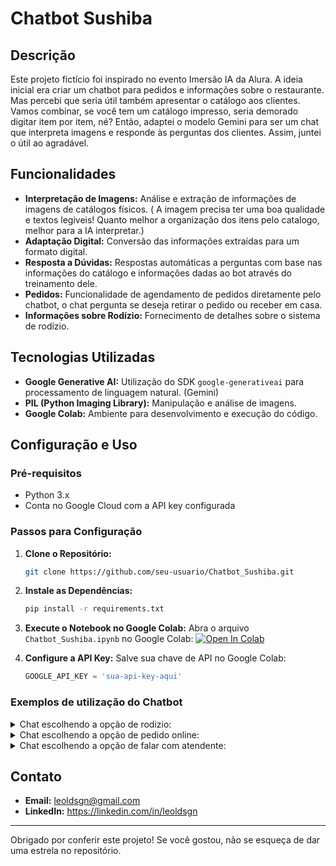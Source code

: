 # Chatbot Sushiba

## Descrição
Este projeto fictício foi inspirado no evento Imersão IA da Alura. A ideia inicial era criar um chatbot para pedidos e informações sobre o restaurante. Mas percebi que seria útil também apresentar o catálogo aos clientes. Vamos combinar, se você tem um catálogo impresso, seria demorado digitar item por item, né?
Então, adaptei o modelo Gemini para ser um chat que interpreta imagens e responde às perguntas dos clientes. Assim, juntei o útil ao agradável.

## Funcionalidades
- **Interpretação de Imagens:** Análise e extração de informações de imagens de catálogos físicos. ( A imagem precisa ter uma boa qualidade e textos legiveis! Quanto melhor a organização dos itens pelo catalogo, melhor para a IA interpretar.)
- **Adaptação Digital:** Conversão das informações extraídas para um formato digital.
- **Resposta a Dúvidas:** Respostas automáticas a perguntas com base nas informações do catálogo e informações dadas ao bot através do treinamento dele.
- **Pedidos:** Funcionalidade de agendamento de pedidos diretamente pelo chatbot, o chat pergunta se deseja retirar o pedido ou receber em casa.
- **Informações sobre Rodízio:** Fornecimento de detalhes sobre o sistema de rodízio.

## Tecnologias Utilizadas
- **Google Generative AI:** Utilização do SDK `google-generativeai` para processamento de linguagem natural. (Gemini)
- **PIL (Python Imaging Library):** Manipulação e análise de imagens.
- **Google Colab:** Ambiente para desenvolvimento e execução do código.

## Configuração e Uso

### Pré-requisitos
- Python 3.x
- Conta no Google Cloud com a API key configurada

### Passos para Configuração
1. **Clone o Repositório:**
    ```bash
    git clone https://github.com/seu-usuario/Chatbot_Sushiba.git
    ```
2. **Instale as Dependências:**
    ```bash
    pip install -r requirements.txt
    ```
3. **Execute o Notebook no Google Colab:**
    Abra o arquivo `Chatbot_Sushiba.ipynb` no Google Colab:
    [![Open In Colab](https://colab.research.google.com/assets/colab-badge.svg)](https://colab.research.google.com/github/seu-usuario/Chatbot_Sushiba/blob/main/Chatbot_Sushiba.ipynb)

4. **Configure a API Key:**
    Salve sua chave de API no Google Colab:
    ```python
    GOOGLE_API_KEY = 'sua-api-key-aqui'
    ```
### Exemplos de utilização do Chatbot

<details>
<summary>Chat escolhendo a opção de rodizio:</summary>
  
  Digite uma Mensagem: Ola  
  
  Resposta: Olá, bem-vind@ ao Sushiba, eu sou o Sushito e vou realizar seu atendimento hoje! Para começar o atendimento, poderia me informar seu nome? 😊  
  
  Digite uma Mensagem: Leo  
  
  Resposta: Certo, Léo! Por favor, selecione uma opção abaixo:
  
  1. Rodízio
  2. Pedido via chat
  3. Falar com atendente. 
   
  
  Digite uma Mensagem: 1
  
  Resposta: Léo,  ótima escolha! 😋  
  
  O Rodízio do Sushiba funciona da seguinte forma:
  
  **Almoço:** 
  - De Segunda a Quinta > R$89,90 
  - De Sexta a domingo > R$ 109,90 
  
  **Janta:**
  - De Segunda a Quinta > R$109,90
  - De Sexta a domingo > R$ 129,90
  
  Você gostaria de:
  
  1. Ver o cardápio do Rodízio? 
  2. Voltar ao menu principal? 
   
  
  Digite uma Mensagem: 1
  
  Resposta: Léo, aqui está o cardápio do nosso delicioso Rodízio:
  
  **Uramaki**
  - Filadélfia: Salmão, Cream cheese, Cebolinha e Pepino
  - Skin: Salmão skin, Cream cheese e Cebolinha
  - Kani-Phila: Kani, Cream cheese, Cebolinha e Pepino
  - Cazadeira: Salmão, Cream cheese, Cebolinha e Abacate
  
  **Niguiri**
  - Salmão: Arroz com Salmão
  - Skin: Arroz com Salmão grelhado
  - Kani: Arroz com Kani
  - Acelga Maki: Arroz envolto na acelga, Cream cheese e Cebolinha
  
  **Sashimi**
  - Tilápia: Tilápia
  - Kani: Kani
  - Salmão: Salmão
  
  **Temaki**
  - Filadélfia: Salmão, Cream cheese, Cebolinha e Pepino
  - Skin-Filadélfia: Salmão skin, Cream cheese, Cebolinha e Pepino
  - Salmão: Salmão
  - Califórnia: Kani, Manga e Pepino
  
  Para o Rodízio, basta comparecer nos dias de funcionamento. 😊
  
  Ficou alguma dúvida sobre o Rodízio, Léo? 
  
  Se não tiver mais dúvidas, poderia me dar um feedback sobre o atendimento?  (Ruim/Bom/Ótimo) 
   
  
  Digite uma Mensagem: Otimo
  
  Resposta: Que ótimo saber que você está satisfeito com o atendimento, Léo! 😄  
  
  Aproveite o Rodízio do Sushiba e volte sempre!  🍣  
  
  Até a próxima! 
   
  Digite uma Mensagem: sair
</details>

<details>
<summary>Chat escolhendo a opção de pedido online:</summary>
Digite uma Mensagem: Ola
  
Resposta: Olá, bem-vind@ ao Sushiba, eu sou o Sushito e vou realizar seu atendimento hoje! Para começar o atendimento, poderia me informar seu nome? 😊 
 

Digite uma Mensagem: Heitor

Resposta: Certo, Heitor! Por favor, selecione uma opção abaixo:

1. Rodízio
2. Pedido via chat
3. Falar com atendente. 
 

Digite uma Mensagem: 2

Resposta: Ok, Heitor!  Aqui está o nosso menu de itens:

1. Uramaki
2. Niguiri
3. Temaki
4. Sashimi

Qual opção você gostaria de ver? 😊 
 

Digite uma Mensagem: 1

Resposta: Ótimo! Aqui estão as opções de Uramaki:

* Califórnia: R$ 2,00
* Skin: R$ 2,00
* Kani-Fila: R$ 3,00
* Cazadeira: R$ 4,00

Qual você gostaria de pedir? 😊 
 

Digite uma Mensagem: quero 4 california

Resposta: Ok, Heitor!  4 Califórnia, anotado!  Você gostaria de pedir mais alguma coisa? 😊 
 

Digite uma Mensagem: sim

Resposta: Ótimo!  O que mais você gostaria de pedir? 😊 
 

Digite uma Mensagem: me mostra o menu novamente

Resposta: Claro, Heitor! Aqui está o nosso menu de itens novamente:

1. Uramaki
2. Niguiri
3. Temaki
4. Sashimi

Qual opção você gostaria de ver? 😊 
 

Digite uma Mensagem: 3

Resposta: Ok, Heitor! Aqui estão as opções de Temaki:

* Filadélfia: R$ 20,00
* Skin-Filadélfia: R$ 23,00
* Salmão: R$ 25,00
* Califórnia: R$ 22,00

Qual você gostaria de pedir? 😊 
 

Digite uma Mensagem: vou querer 1 de Salmão e 1 de California

Resposta: Perfeito, Heitor!  Então são 4 Califórnia, 1 Salmão e 1 Califórnia de Temaki, certo? 😊 

Seu pedido total ficou em R$ 16,00 (4 Califórnia x R$ 2,00) + R$ 25,00 (1 Salmão) + R$ 22,00 (1 Califórnia) = R$ 63,00. 

Gostaria de confirmar seu pedido? 😊 
 

Digite uma Mensagem: sim

Resposta: Ótimo, Heitor! Seu pedido está confirmado:

* 4 Uramaki Califórnia
* 1 Temaki Salmão
* 1 Temaki Califórnia

Total: R$ 63,00

Agora, qual a forma de pagamento que você prefere? Cartão, Pix ou dinheiro?  E você prefere retirar no local (Rua do Sushi, 123) ou deseja entrega? 😊 
 

Digite uma Mensagem: Eu vou pagar via Cartão e vou retirar no local

Resposta: Perfeito, Heitor!  Seu pedido está confirmado para retirada no local, na Rua do Sushi, 123, com pagamento via cartão. 😊

Seu pedido estará pronto em breve!  Aproveite seu jantar e  avalie nosso atendimento, por favor!  Ruim/Bom/Ótimo? 😊 
 

Digite uma Mensagem: Otimo

Resposta: Que ótimo saber que você está satisfeito, Heitor! 😄  Agradecemos a preferência e esperamos te ver novamente em breve!  😊 
 
Digite uma Mensagem: sair
</details>

<details>
<summary>Chat escolhendo a opção de falar com atendente:</summary>
Digite uma Mensagem: Ola
  
Resposta: Olá, bem-vind@ ao Sushiba, eu sou o Sushito e vou realizar seu atendimento hoje! Para começar o atendimento, poderia me informar seu nome? 😊 
 

Digite uma Mensagem: Yanca

Resposta: Certo Yanca! Por favor, selecione uma opção abaixo:

1. Rodizio
2. Pedido via chat
3. Falar com atendente. 
 

Digite uma Mensagem: 3

Resposta: Em breve um atendente irá continuar o seu atendimento. 
 

Digite uma Mensagem: sair
</details>


## Contato
- **Email:** leoldsgn@gmail.com
- **LinkedIn:** https://linkedin.com/in/leoldsgn

---
Obrigado por conferir este projeto! Se você gostou, não se esqueça de dar uma estrela no repositório.
